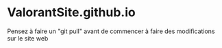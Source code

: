 # ValorantSite.github.io
Pensez à faire un "git pull" avant de commencer à faire des modifications sur le site web
